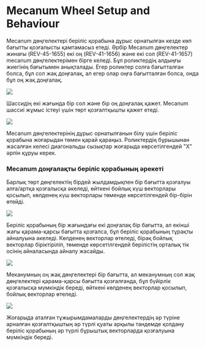 # Mecanum Wheel Setup and Behaviour

Mecanum дөңгелектері беріліс қорабына дұрыс орнатылған кезде көп бағытты қозғалысты қамтамасыз етеді. Әрбір Mecanum дөңгелектер жинағы (REV-45-1655) екі оң (REV-41-1656) және екі сол (REV-41-1657) mecanum дөңгелектерімен бірге келеді. Бұл роликтердің алдыңғы жиегінің бағытымен анықталады. Егер роликтер солға бағытталған болса, бұл сол жақ доңғалақ, ал егер олар оңға бағытталған болса, онда бұл оң жақ доңғалақ.

![](https://2589213514-files.gitbook.io/\~/files/v0/b/gitbook-legacy-files/o/assets%2F-M5yw0n8IneF5-9ybLjT%2F-MEdFLXTiGafr6U3r\_25%2F-MEdOvGHyh9ZFSpewGH\_%2Fview%204.svg?alt=media\&token=af5e84d5-96f5-458a-b8f5-b73c7075eb97)

Шассидің екі жағында бір сол және бір оң доңғалақ қажет. Mecanum шассиі жұмыс істеуі үшін төрт қозғалтқышты қажет етеді.‌

![](https://2589213514-files.gitbook.io/\~/files/v0/b/gitbook-legacy-files/o/assets%2F-M5yw0n8IneF5-9ybLjT%2F-MGAlk3hA20qNrkaOKFl%2F-MGEhbw8k2D2JwY4u7qV%2FMVD\_Top%20-%20Arrows\_GB.svg?alt=media\&token=f4ef8a55-e246-4df0-8c6b-279ea88b5fa5)

Mecanum дөңгелектерінің дұрыс орнатылғанын білу үшін беріліс қорабына жоғарыдан төмен қарай қараңыз. Роликтердің бұрышынан жасалған келесі диагональды сызықтар жоғарыда көрсетілгендей "X" әрпін құруы керек.‌

### Mecanum доңғалақты беріліс қорабының әрекеті

&#x20;Барлық төрт дөңгелектің бірдей жылдамдықпен бір бағытта қозғалуы алға/артқа қозғалысқа әкеледі, өйткені бойлық күш векторлары қосылып, көлденең күш векторлары төменде көрсетілгендей бір-бірін өтейді.‌

![](https://2589213514-files.gitbook.io/\~/files/v0/b/gitbook-legacy-files/o/assets%2F-M5yw0n8IneF5-9ybLjT%2F-MGAlk3hA20qNrkaOKFl%2F-MGElkhKXVl-5E9PyleO%2FMVD\_Forward\_Reverse\_GB%20REDo.svg?alt=media\&token=40fe8463-8f23-4136-a639-99bf049a1577)

Беріліс қорабының бір жағындағы екі доңғалақ бір бағытта, ал екінші жағы қарама-қарсы бағытта қозғалса, бұл беріліс қорабының тұрақты айналуына әкеледі. Көлденең векторлар өтеледі, бірақ бойлық векторлар біріктіріліп, төменде көрсетілгендей берілістің орталық тік осінің айналасында айналу жасайды.‌

![](https://2589213514-files.gitbook.io/\~/files/v0/b/gitbook-legacy-files/o/assets%2F-M5yw0n8IneF5-9ybLjT%2F-MGAlk3hA20qNrkaOKFl%2F-MGElp8x9TzAzBG5F\_NH%2FMVD\_Spin\_GB%20Redo.svg?alt=media\&token=6877456d-f1c9-4ec9-af3d-e1582c81abe2)

Меканумның оң жақ дөңгелектері бір бағытта, ал меканумның сол жақ дөңгелектері қарама-қарсы бағытта қозғалғанда, бұл бүйірлік қозғалысқа мүмкіндік береді, өйткені көлденең векторлар қосылып, бойлық векторлар өтеледі.‌

![](https://2589213514-files.gitbook.io/\~/files/v0/b/gitbook-legacy-files/o/assets%2F-M5yw0n8IneF5-9ybLjT%2F-MGAlk3hA20qNrkaOKFl%2F-MGEo9JBskv1dec5kwjH%2FMVD\_Strafe\_GB%20Redo.svg?alt=media\&token=f5bd20a9-662a-4489-9791-6c3227f2ab63)

Жоғарыда аталған тұжырымдамаларды дөңгелектердің әр түріне арналған қозғалтқыштың әр түрлі қуаты арқылы тандемде қолдану беріліс қорабының әр түрлі бұрыштық векторларда қозғалуына мүмкіндік береді.

<figure><img src="https://2589213514-files.gitbook.io/~/files/v0/b/gitbook-legacy-files/o/assets%2F-M5yw0n8IneF5-9ybLjT%2F-MGEuHO5rL_qf6RIPAes%2F-MGEy5xLE0nUJxvnvdtc%2FMVD_Vector_GB%20redo.svg?alt=media&#x26;token=d793e5b0-2c99-4929-b220-7781c66d54c2" alt=""><figcaption></figcaption></figure>
